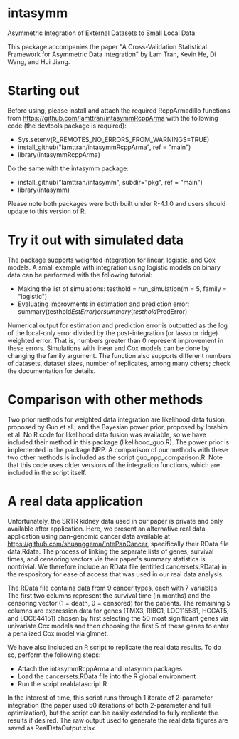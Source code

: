 # intasymm
Asymmetric Integration of External Datasets to Small Local Data

This package accompanies the paper "A Cross-Validation Statistical Framework for Asymmetric Data Integration" by Lam Tran, Kevin He, Di Wang, and Hui Jiang.

# Starting out
Before using, please install and attach the required RcppArmadillo functions from https://github.com/lamttran/intasymmRcppArma with the following code (the devtools package is required):
- Sys.setenv(R_REMOTES_NO_ERRORS_FROM_WARNINGS=TRUE)
- install_github("lamttran/intasymmRcppArma", ref = "main") 
- library(intasymmRcppArma)

Do the same with the intasymm package:
- install_github("lamttran/intasymm", subdir="pkg", ref = "main") 
- library(intasymm)

Please note both packages were both built under R-4.1.0 and users should update to this version of R.

# Try it out with simulated data
The package supports weighted integration for linear, logistic, and Cox models. A small example with integration using logistic models on binary data can be performed with the following tutorial:
- Making the list of simulations: testhold = run_simulation(m = 5, family = "logistic")
- Evaluating improvments in estimation and prediction error: summary(testhold$EstError) or summary(testhold$PredError)

Numerical output for estimation and prediction error is outputted as the log of the local-only error divided by the post-integration (or lasso or ridge) weighted error. That is, numbers greater than 0 represent improvement in these errors. Simulations with linear and Cox models can be done by changing the family argument. The function also supports different numbers of datasets, dataset sizes, number of replicates, among many others; check the documentation for details.


# Comparison with other methods
Two prior methods for weighted data integration are likelihood data fusion, proposed by Guo et al., and the Bayesian power prior, proposed by Ibrahim et al. No R code for likelihood data fusion was available, so we have included their method in this package (likelihood_guo.R). The power prior is implemented in the package NPP. A comparison of our methods with these two other methods is included as the script guo_npp_comparison.R. Note that this code uses older versions of the integration functions, which are included in the script itself.

# A real data application
Unfortunately, the SRTR kidney data used in our paper is private and only available after application. Here, we present an alternative real data application using pan-genomic cancer data available at https://github.com/shuanggema/IntePanCancer, specifically their RData file data.Rdata. The process of linking the separate lists of genes, survival times, and censoring vectors via their paper's summary statistics is nontrivial. We therefore include an RData file (entitled cancersets.RData) in the respository for ease of access that was used in our real data analysis.

The RData file contains data from 9 cancer types, each with 7 variables. The first two columns represent the survival time (in months) and the censoring vector (1 = death, 0 = censored) for the patients. The remaining 5 columns are expression data for genes (TMX3, RIBC1, LOC115581, HCCAT5, and LOC644151) chosen by first selecting the 50 most significant genes via univariate Cox models and then choosing the first 5 of these genes to enter a penalized Cox model via glmnet.

We have also included an R script to replicate the real data results. To do so, perform the following steps:
- Attach the intasymmRcppArma and intasymm packages
- Load the cancersets.RData file into the R global environment
- Run the script realdatascript.R

In the interest of time, this script runs through 1 iterate of 2-parameter integration (the paper used 50 iterations of both 2-parameter and full optimization), but the script can be easily extended to fully replicate the results if desired. The raw output used to generate the real data figures are saved as RealDataOutput.xlsx
